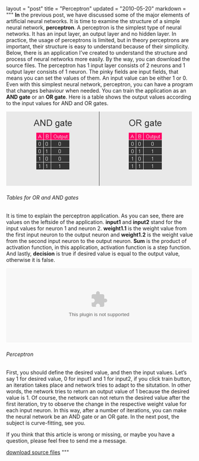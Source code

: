 layout = "post"
title = "Perceptron"
updated = "2010-05-20"
markdown = """
**In** the previous post, we have discussed some of the major elements of artificial neural networks. It is time to examine the structure of a simple neural network, **perceptron**. A perceptron is the simplest type of neural networks. It has an input layer, an output layer and no hidden layer. In practice, the usage of perceptrons is limited, but in theory perceptrons are important, their structure is easy to understand because of their simplicity. Below, there is an application I’ve created to understand the structure and process of neural networks more easily. By the way, you can download the source files. The perceptron has 1 input layer consists of 2 neurons and 1 output layer consists of 1 neuron. The pinky fields are input fields, that means you can set the values of them. An input value can be either 1 or 0. Even with this simplest neural network, perceptron, you can have a program that changes behaviour when needed. You can train the application as an **AND gate** or an **OR gate**. Here is a table shows the output values according to the input values for AND and OR gates.

![Alt text](/assets/2010/perceptron_OR_AND.jpg)  
###### Tables for OR and AND gates

It is time to explain the perceptron application. As you can see, there are values on the leftside of the application. **input1** and **input2** stand for the input values for neuron 1 and neuron 2. **weight1.1** is the weight value from the first input neuron to the output neuron and **weight1.2** is the weight value from the second input neuron to the output neuron. **Sum** is the product of activation function, in this application, activation function is a step function. And lastly, **decision** is true if desired value is equal to the output value, otherwise it is false.

<object width="500" height="200" data="/assets/2010/perceptron.swf"></object>  
###### Perceptron

First, you should define the desired value, and then the input values. Let’s say 1 for desired value, 0 for input1 and 1 for input2, if you click train button, an iteration takes place and network tries to adapt to the situtation. In other words, the network tries to return an output value of 1 because the desired value is 1. Of course, the network can not return the desired value after the first iteration, try to observe the change in the respective weight value for each input neuron. In this way, after a number of iterations, you can make the neural network be an AND gate or an OR gate. In the next post, the subject is curve-fitting, see you.

If you think that this article is wrong or missing, or maybe you have a question, please feel free to send me a message.

[download source files](/assets/2010/perceptron_source.zip)
"""
